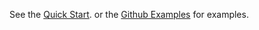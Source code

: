 See the [Quick Start](../quickstart.md). or the [Github Examples](https://github.com/arturbra/PermeableDT/tree/master/examples) for examples.